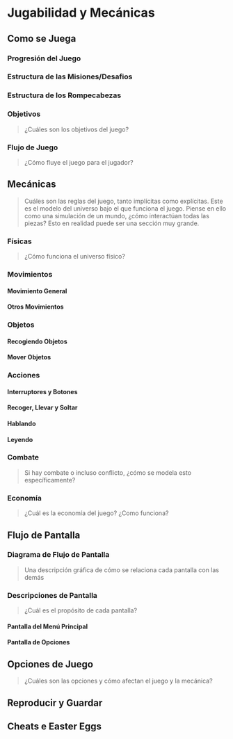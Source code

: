 # Jugabilidad y Mecánicas

## Como se Juega

### Progresión del Juego

### Estructura de las Misiones/Desafios

### Estructura de los Rompecabezas

### Objetivos
> ¿Cuáles son los objetivos del juego?

### Flujo de Juego
> ¿Cómo fluye el juego para el jugador?

## Mecánicas
> Cuáles son las reglas del juego, tanto implícitas como explícitas. Este es el modelo del universo bajo el que funciona el juego. Piense en ello como una simulación de un mundo, ¿cómo interactúan todas las piezas? Esto en realidad puede ser una sección muy grande.

### Físicas
> ¿Cómo funciona el universo físico?

### Movimientos

#### Movimiento General

#### Otros Movimientos

### Objetos

#### Recogiendo Objetos

#### Mover Objetos

### Acciones

#### Interruptores y Botones

#### Recoger, Llevar y Soltar

#### Hablando

#### Leyendo

### Combate
> Si hay combate o incluso conflicto, ¿cómo se modela esto específicamente?

### Economía
> ¿Cuál es la economía del juego? ¿Como funciona?

## Flujo de Pantalla

### Diagrama de Flujo de Pantalla
> Una descripción gráfica de cómo se relaciona cada pantalla con las demás

### Descripciones de Pantalla
> ¿Cuál es el propósito de cada pantalla?

#### Pantalla del Menú Principal

#### Pantalla de Opciones

## Opciones de Juego
> ¿Cuáles son las opciones y cómo afectan el juego y la mecánica?

## Reproducir y Guardar

## Cheats e Easter Eggs

